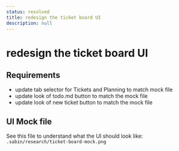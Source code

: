 ```yaml
---
status: resolved
title: redesign the ticket board UI
description: null
---
```


# redesign the ticket board UI

## Requirements

- update tab selector for Tickets and Planning to match mock file
- update look of todo.md button to match the mock file
- update look of new ticket button to match the mock file

## UI Mock file

See this file to understand what the UI should look like: `.sabin/research/ticket-board-mock.png`
